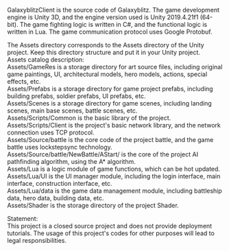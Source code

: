 GalaxyblitzClient is the source code of Galaxyblitz. The game development engine is Unity 3D, and the engine version used is Unity 2019.4.21f1 (64-bit).
The game fighting logic is written in C#, and the functional logic is written in Lua. The game communication protocol uses Google Protobuf.  

The Assets directory corresponds to the Assets directory of the Unity project. Keep this directory structure and put it in your Unity project.  
Assets catalog description:  
Assets/GameRes is a storage directory for art source files, including original game paintings, UI, architectural models, hero models, actions, special effects, etc.  
Assets/Prefabs is a storage directory for game project prefabs, including building prefabs, soldier prefabs, UI prefabs, etc.  
Assets/Scenes is a storage directory for game scenes, including landing scenes, main base scenes, battle scenes, etc.  
Assets/Scripts/Common is the basic library of the project.  
Assets/Scripts/Client is the project's basic network library, and the network connection uses TCP protocol.  
Assets/Source/battle is the core code of the project battle, and the game battle uses lockstepsync technology.  
Assets/Source/battle/NewBattle/AStart/ is the core of the project AI pathfinding algorithm, using the A* algorithm.  
Assets/Lua is a logic module of game functions, which can be hot updated.  
Assets/Lua/UI is the UI manager module, including the login interface, main interface, construction interface, etc.  
Assets/Lua/data is the game data management module, including battleship data, hero data, building data, etc.  
Assets/Shader is the storage directory of the project Shader.  

Statement:  
This project is a closed source project and does not provide deployment tutorials. The usage of this project's codes for other purposes will lead to legal responsibilities.
